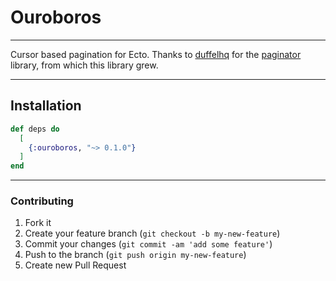 # Ouroboros

---

Cursor based pagination for Ecto. Thanks to [duffelhq](https://github.com/duffelhq) for the [paginator](https://github.com/duffelhq/paginator) library, from which this library grew.

---

## Installation

```elixir
def deps do
  [
    {:ouroboros, "~> 0.1.0"}
  ]
end
```

---

### Contributing

1. Fork it
2. Create your feature branch (`git checkout -b my-new-feature`)
3. Commit your changes (`git commit -am 'add some feature'`)
4. Push to the branch (`git push origin my-new-feature`)
5. Create new Pull Request
